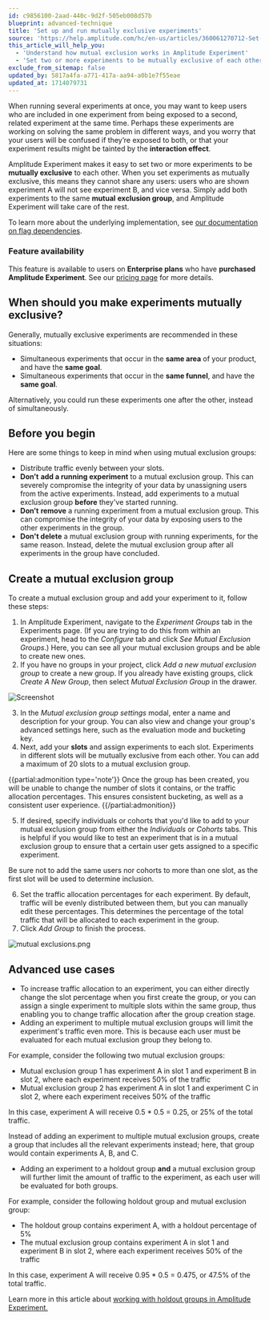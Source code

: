 ```yaml
---
id: c9856100-2aad-440c-9d2f-505eb008d57b
blueprint: advanced-technique
title: 'Set up and run mutually exclusive experiments'
source: 'https://help.amplitude.com/hc/en-us/articles/360061270712-Set-up-and-run-mutually-exclusive-experiments'
this_article_will_help_you:
  - 'Understand how mutual exclusion works in Amplitude Experiment'
  - 'Set two or more experiments to be mutually exclusive of each other'
exclude_from_sitemap: false
updated_by: 5817a4fa-a771-417a-aa94-a0b1e7f55eae
updated_at: 1714079731
---
```

When running several experiments at once, you may want to keep users who are included in one experiment from being exposed to a second, related experiment at the same time. Perhaps these experiments are working on solving the same problem in different ways, and you worry that your users will be confused if they’re exposed to both, or that your experiment results might be tainted by the **interaction effect**. 

Amplitude Experiment makes it easy to set two or more experiments to be **mutually exclusive** to each other. When you set experiments as mutually exclusive, this means they cannot share any users: users who are shown experiment A will not see experiment B, and vice versa. Simply add both experiments to the same **mutual** **exclusion group**, and Amplitude Experiment will take care of the rest.

To learn more about the underlying implementation, see [our documentation on flag dependencies](https://www.docs.developers.amplitude.com/experiment/general/flag-dependencies).

### Feature availability

This feature is available to users on **Enterprise plans** who have **purchased Amplitude Experiment**. See our [pricing page](https://amplitude.com/pricing) for more details.

## When should you make experiments mutually exclusive?

Generally, mutually exclusive experiments are recommended in these situations:

* Simultaneous experiments that occur in the **same area** of your product, and have the **same goal**.
* Simultaneous experiments that occur in the **same funnel**, and have the **same goal**.

Alternatively, you could run these experiments one after the other, instead of simultaneously.

## Before you begin

Here are some things to keep in mind when using mutual exclusion groups:

* Distribute traffic evenly between your slots.
* **Don’t** **add a running experiment** to a mutual exclusion group. This can severely compromise the integrity of your data by unassigning users from the active experiments. Instead, add experiments to a mutual exclusion group **before** they've started running.
* **Don’t** **remove** a running experiment from a mutual exclusion group. This can compromise the integrity of your data by exposing users to the other experiments in the group.
* **Don't delete** a mutual exclusion group with running experiments, for the same reason. Instead, delete the mutual exclusion group after all experiments in the group have concluded.

## Create a mutual exclusion group

To create a mutual exclusion group and add your experiment to it, follow these steps:

1. In Amplitude Experiment, navigate to the *Experiment Groups* tab in the Experiments page. (If you are trying to do this from within an experiment, head to the *Configure* tab and click *See Mutual Exclusion Groups*.) Here, you can see all your mutual exclusion groups and be able to create new ones.
2. If you have no groups in your project, click *Add a new mutual exclusion group* to create a new group. If you already have existing groups, click *Create A New Group*, then select *Mutual Exclusion Group* in the drawer.  
  
![Screenshot](/docs/output/img/advanced-techniques/screenshot.png)

3. In the *Mutual exclusion group settings* modal, enter a name and description for your group. You can also view and change your group's advanced settings here, such as the evaluation mode and bucketing key.
4. Next, add your **slots** and assign experiments to each slot. Experiments in different slots will be mutually exclusive from each other. You can add a maximum of 20 slots to a mutual exclusion group.

{{partial:admonition type='note'}}
Once the group has been created, you will be unable to change the number of slots it contains, or the traffic allocation percentages. This ensures consistent bucketing, as well as a consistent user experience.
{{/partial:admonition}}

5. If desired, specify individuals or cohorts that you'd like to add to your mutual exclusion group from either the *Individuals* or *Cohorts* tabs. This is helpful if you would like to test an experiment that is in a mutual exclusion group to ensure that a certain user gets assigned to a specific experiment.  
  
Be sure not to add the same users nor cohorts to more than one slot, as the first slot will be used to determine inclusion.

6. Set the traffic allocation percentages for each experiment. By default, traffic will be evenly distributed between them, but you can manually edit these percentages. This determines the percentage of the total traffic that will be allocated to each experiment in the group.
7. Click *Add Group* to finish the process.  

![mutual exclusions.png](/docs/output/img/advanced-techniques/mutual-exclusions-png.png)

## Advanced use cases

* To increase traffic allocation to an experiment, you can either directly change the slot percentage when you first create the group, or you can assign a single experiment to multiple slots within the same group, thus enabling you to change traffic allocation after the group creation stage.
* Adding an experiment to multiple mutual exclusion groups will limit the experiment's traffic even more. This is because each user must be evaluated for each mutual exclusion group they belong to.  
  
For example, consider the following two mutual exclusion groups:

* Mutual exclusion group 1 has experiment A in slot 1 and experiment B in slot 2, where each experiment receives 50% of the traffic
* Mutual exclusion group 2 has experiment A in slot 1 and experiment C in slot 2, where each experiment receives 50% of the traffic

In this case, experiment A will receive 0.5 \* 0.5 = 0.25, or 25% of the total traffic.

Instead of adding an experiment to multiple mutual exclusion groups, create a group that includes all the relevant experiments instead; here, that group would contain experiments A, B, and C.

* Adding an experiment to a holdout group **and** a mutual exclusion group will further limit the amount of traffic to the experiment, as each user will be evaluated for both groups.

For example, consider the following holdout group and mutual exclusion group: 

* The holdout group contains experiment A, with a holdout percentage of 5%
* The mutual exclusion group contains experiment A in slot 1 and experiment B in slot 2, where each experiment receives 50% of the traffic

In this case, experiment A will receive 0.95 \* 0.5 = 0.475, or 47.5% of the total traffic.

Learn more in this article about [working with holdout groups in Amplitude Experiment.](/docs/feature-experiment/advanced-techniques/holdout-groups-exclude-users)